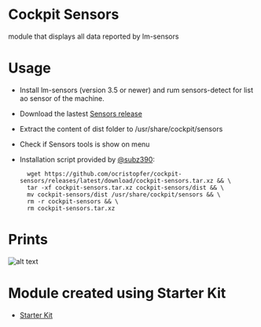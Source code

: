 # Cockpit Sensors

module that displays all data reported by lm-sensors

# Usage

* Install lm-sensors (version 3.5 or newer) and rum sensors-detect for list ao sensor of the machine.
* Download the lastest [Sensors release](https://github.com/ocristopfer/cockpit-sensors/releases) 
* Extract the content of dist folder to /usr/share/cockpit/sensors
* Check if Sensors tools is show on menu

* Installation script provided by [@subz390](https://github.com/subz390): 

        wget https://github.com/ocristopfer/cockpit-sensors/releases/latest/download/cockpit-sensors.tar.xz && \
        tar -xf cockpit-sensors.tar.xz cockpit-sensors/dist && \
        mv cockpit-sensors/dist /usr/share/cockpit/sensors && \
        rm -r cockpit-sensors && \
        rm cockpit-sensors.tar.xz

# Prints
![alt text](https://i.ibb.co/y0SRY3t/cockpit.png)


# Module created using Starter Kit
    
* [Starter Kit](https://github.com/cockpit-project/starter-kit)
